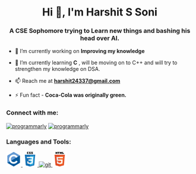 <h1 align="center">Hi 👋, I'm Harshit S Soni</h1>
<h3 align="center">A CSE Sophomore trying to Learn new things and bashing his head over AI.</h3>

- 🔭 I’m currently working on **Improving my knowledge**

- 🌱 I’m currently learning **C** , will be moving on to C++ and will try to strengthen my knowledge on DSA.

- 📫 Reach me at **harshit24337@gmail.com**

- ⚡ Fun fact - **Coca-Cola was originally green.**

<h3 align="left">Connect with me:</h3>
<p align="left">
<a href="https://instagram.com/Programmarly" target="blank"><img align="center" src="https://raw.githubusercontent.com/rahuldkjain/github-profile-readme-generator/master/src/images/icons/Social/instagram.svg" alt="programmarly" height="30" width="40" /></a>
<a href="https://www.hackerrank.com/programmarly" target="blank"><img align="center" src="https://raw.githubusercontent.com/rahuldkjain/github-profile-readme-generator/master/src/images/icons/Social/hackerrank.svg" alt="programmarly" height="30" width="40" /></a>
</p>

<h3 align="left">Languages and Tools:</h3>
<p align="left"> <a href="https://www.cprogramming.com/" target="_blank"> <img src="https://raw.githubusercontent.com/devicons/devicon/master/icons/c/c-original.svg" alt="c" width="40" height="40"/> </a> <a href="https://www.w3schools.com/css/" target="_blank"> <img src="https://raw.githubusercontent.com/devicons/devicon/master/icons/css3/css3-original-wordmark.svg" alt="css3" width="40" height="40"/> </a> <a href="https://git-scm.com/" target="_blank"> <img src="https://www.vectorlogo.zone/logos/git-scm/git-scm-icon.svg" alt="git" width="40" height="40"/> </a> <a href="https://www.w3.org/html/" target="_blank"> <img src="https://raw.githubusercontent.com/devicons/devicon/master/icons/html5/html5-original-wordmark.svg" alt="html5" width="40" height="40"/> </a> </p>
